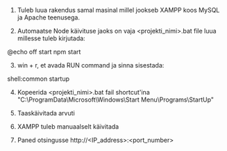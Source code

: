 1. Tuleb luua rakendus samal masinal millel jookseb XAMPP koos MySQL ja Apache teenusega.

2. Automaatse Node käivituse jaoks on vaja <projekti_nimi>.bat file luua millesse tuleb kirjutada:

@echo off
start npm start


3. win + r, et avada RUN command ja sinna sisestada:

shell:common startup


4. Kopeerida <projekti_nimi>.bat fail shortcut'ina "C:\ProgramData\Microsoft\Windows\Start Menu\Programs\StartUp"

5. Taaskäivitada arvuti

6. XAMPP tuleb manuaalselt käivitada

7. Paned otsingusse http://<IP_address>:<port_number>